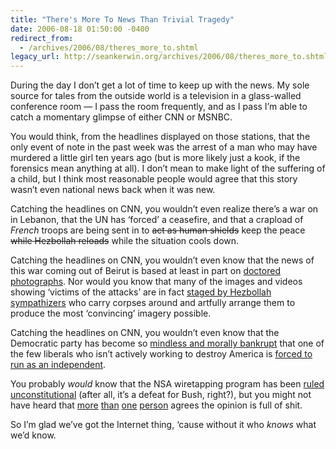 ```yaml
---
title: "There's More To News Than Trivial Tragedy"
date: 2006-08-18 01:50:00 -0400
redirect_from:
  - /archives/2006/08/theres_more_to.shtml
legacy_url: http://seankerwin.org/archives/2006/08/theres_more_to.shtml
---
```

<p>During the day I don’t get a lot of time to keep up with the news.  My sole source for tales from the outside world is a television in a glass-walled conference room — I pass the room frequently, and as I pass I’m able to catch a momentary glimpse of either CNN or MSNBC.</p>

<p>You would think, from the headlines displayed on those stations, that the only event of note in the past week was the arrest of a man who may have murdered a little girl ten years ago (but is more likely just a kook, if the forensics mean anything at all).  I don’t mean to make light of the suffering of a child, but I think most reasonable people would agree that this story wasn’t even national news back when it was new.</p>

<p>Catching the headlines on CNN, you wouldn’t even realize there’s a war on in Lebanon, that the UN has ‘forced’ a ceasefire, and that a crapload of <i>French</i> troops are being sent in to <s>act as human shields</s> keep the peace <s>while Hezbollah reloads</s> while the situation cools down.</p>

<p>Catching the headlines on CNN, you wouldn’t even know that the news of this war coming out of Beirut is based at least in part on <a href="http://littlegreenfootballs.com/weblog/?entry=21956_Reuters_Doctoring_Photos_from_Beirut&only">doctored photographs</a>.  Nor would you know that many of the images and videos showing ‘victims of the attacks’ are in fact <a href="http://littlegreenfootballs.com/weblog/?entry=22123_Green_Helmet_Admits_Staging_Photos&only">staged by Hezbollah sympathizers</a> who carry corpses around and artfully arrange them to produce the most ‘convincing’ imagery possible.</p>

<p>Catching the headlines on CNN, you wouldn’t even know that the Democratic party has become so <a href="http://www.dailykos.com/">mindless and morally bankrupt</a> that one of the few liberals who isn’t actively working to destroy America is <a href="http://www.captainsquartersblog.com/mt/archives/007765.php">forced to run as an independent</a>.</p>

<p>You probably <i>would</i> know that the NSA wiretapping program has been <a href="http://www.sfgate.com/cgi-bin/article.cgi?f=/c/a/2006/08/18/WIRETAP.TMP">ruled unconstitutional</a> (after all, it’s a defeat for Bush, right?), but you might not have heard that <a href="http://powerlineblog.com/archives/015041.php">more</a> <a href="http://volokh.com/archives/archive_2006_08_13-2006_08_19.shtml#1155837741">than</a> <a href="http://irishspy.typepad.com/public_secrets/2006/08/the_dark_legacy.html">one</a> <a href="http://jacklewis.net/weblog/archives/2006/08/judge_that_rule.php">person</a> agrees the opinion is full of shit.</p>

<p>So I’m glad we’ve got the Internet thing, ‘cause without it who <i>knows</i> what we’d know.</p>
